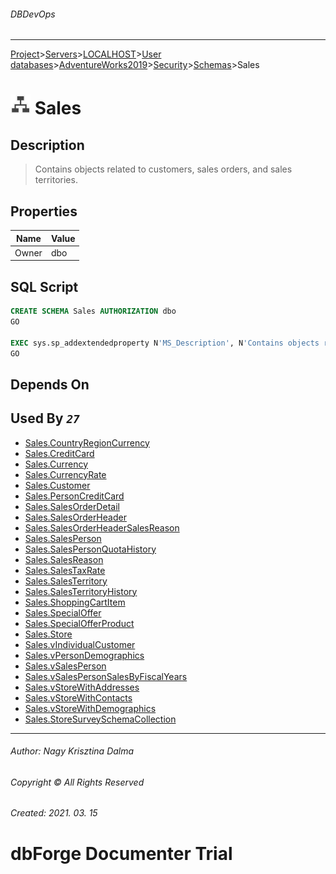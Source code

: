 ###### DBDevOps
___
[Project](../../../../../../startpage.md)>[Servers](../../../../../Servers.md)>[LOCALHOST](../../../../LOCALHOST.md)>[User databases](../../../UserDatabases.md)>[AdventureWorks2019](../../AdventureWorks2019.md)>[Security](../Security.md)>[Schemas](Schemas.md)>Sales


# ![logo](../../../../../../Images/schema.svg) Sales

## <a name="#Description"></a>Description
> Contains objects related to customers, sales orders, and sales territories.
## <a name="#Properties"></a>Properties
|Name|Value|
|---|---|
|Owner|dbo|


## <a name="#SqlScript"></a>SQL Script
```SQL
CREATE SCHEMA Sales AUTHORIZATION dbo
GO

EXEC sys.sp_addextendedproperty N'MS_Description', N'Contains objects related to customers, sales orders, and sales territories.', 'SCHEMA', N'Sales'
GO
```

## <a name="#DependsOn"></a>Depends On


## <a name="#UsedBy"></a>Used By _`27`_
- [Sales.CountryRegionCurrency](../../Tables/Sales.CountryRegionCurrency.md)
- [Sales.CreditCard](../../Tables/Sales.CreditCard.md)
- [Sales.Currency](../../Tables/Sales.Currency.md)
- [Sales.CurrencyRate](../../Tables/Sales.CurrencyRate.md)
- [Sales.Customer](../../Tables/Sales.Customer.md)
- [Sales.PersonCreditCard](../../Tables/Sales.PersonCreditCard.md)
- [Sales.SalesOrderDetail](../../Tables/Sales.SalesOrderDetail.md)
- [Sales.SalesOrderHeader](../../Tables/Sales.SalesOrderHeader.md)
- [Sales.SalesOrderHeaderSalesReason](../../Tables/Sales.SalesOrderHeaderSalesReason.md)
- [Sales.SalesPerson](../../Tables/Sales.SalesPerson.md)
- [Sales.SalesPersonQuotaHistory](../../Tables/Sales.SalesPersonQuotaHistory.md)
- [Sales.SalesReason](../../Tables/Sales.SalesReason.md)
- [Sales.SalesTaxRate](../../Tables/Sales.SalesTaxRate.md)
- [Sales.SalesTerritory](../../Tables/Sales.SalesTerritory.md)
- [Sales.SalesTerritoryHistory](../../Tables/Sales.SalesTerritoryHistory.md)
- [Sales.ShoppingCartItem](../../Tables/Sales.ShoppingCartItem.md)
- [Sales.SpecialOffer](../../Tables/Sales.SpecialOffer.md)
- [Sales.SpecialOfferProduct](../../Tables/Sales.SpecialOfferProduct.md)
- [Sales.Store](../../Tables/Sales.Store.md)
- [Sales.vIndividualCustomer](../../Views/Sales.vIndividualCustomer.md)
- [Sales.vPersonDemographics](../../Views/Sales.vPersonDemographics.md)
- [Sales.vSalesPerson](../../Views/Sales.vSalesPerson.md)
- [Sales.vSalesPersonSalesByFiscalYears](../../Views/Sales.vSalesPersonSalesByFiscalYears.md)
- [Sales.vStoreWithAddresses](../../Views/Sales.vStoreWithAddresses.md)
- [Sales.vStoreWithContacts](../../Views/Sales.vStoreWithContacts.md)
- [Sales.vStoreWithDemographics](../../Views/Sales.vStoreWithDemographics.md)
- [Sales.StoreSurveySchemaCollection](../../Programmability/Types/XmlSchemaCollection/Sales.StoreSurveySchemaCollection.md)


___
###### Author: Nagy Krisztina Dalma
###### Copyright © All Rights Reserved
###### Created: 2021. 03. 15

# dbForge Documenter Trial